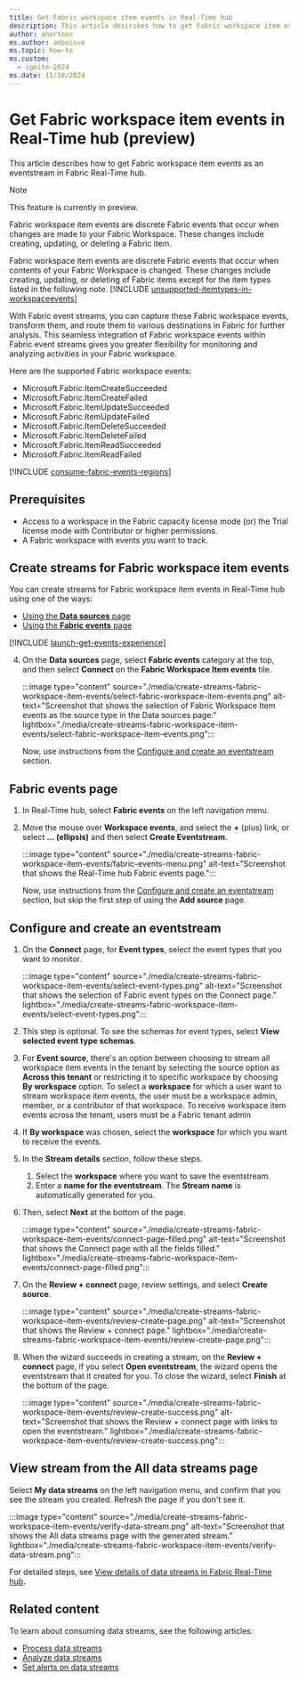 ```yaml
---
title: Get Fabric workspace item events in Real-Time hub
description: This article describes how to get Fabric workspace item events as an eventstream in Fabric Real-Time hub.
author: ahartoon
ms.author: anboisve
ms.topic: how-to
ms.custom:
  - ignite-2024
ms.date: 11/18/2024
---
```


# Get Fabric workspace item events in Real-Time hub (preview)

This article describes how to get Fabric workspace item events as an eventstream in Fabric Real-Time hub.

> [!NOTE]
> This feature is currently in preview.

Fabric workspace item events are discrete Fabric events that occur when changes are made to your Fabric Workspace. These changes include creating, updating, or deleting a Fabric item.

Fabric workspace item events are discrete Fabric events that occur when contents of your Fabric Workspace is changed. These changes include creating, updating, or deleting of Fabric items except for the item types listed in the following note.
[!INCLUDE [unsupported-itemtypes-in-workspaceevents](./includes/unsupported-itemtypes-in-workspaceevents.md)]

With Fabric event streams, you can capture these Fabric workspace events, transform them, and route them to various destinations in Fabric for further analysis. This seamless integration of Fabric workspace events within Fabric event streams gives you greater flexibility for monitoring and analyzing activities in your Fabric workspace.

Here are the supported Fabric workspace events:

- Microsoft.Fabric.ItemCreateSucceeded
- Microsoft.Fabric.ItemCreateFailed
- Microsoft.Fabric.ItemUpdateSucceeded
- Microsoft.Fabric.ItemUpdateFailed
- Microsoft.Fabric.ItemDeleteSucceeded
- Microsoft.Fabric.ItemDeleteFailed
- Microsoft.Fabric.ItemReadSucceeded
- Microsoft.Fabric.ItemReadFailed

[!INCLUDE [consume-fabric-events-regions](./includes/consume-fabric-events-regions.md)]

## Prerequisites

- Access to a workspace in the Fabric capacity license mode (or) the Trial license mode with Contributor or higher permissions.  
- A Fabric workspace with events you want to track.

## Create streams for Fabric workspace item events

You can create streams for Fabric workspace item events in Real-Time hub using one of the ways:

- [Using the **Data sources** page](#data-sources-page)
- [Using the **Fabric events** page](#fabric-events-page)

[!INCLUDE [launch-get-events-experience](./includes/launch-get-events-experience.md)]

4. On the **Data sources** page, select **Fabric events** category at the top, and then select **Connect** on the **Fabric Workspace Item events** tile. 

    :::image type="content" source="./media/create-streams-fabric-workspace-item-events/select-fabric-workspace-item-events.png" alt-text="Screenshot that shows the selection of Fabric Workspace Item events as the source type in the Data sources page." lightbox="./media/create-streams-fabric-workspace-item-events/select-fabric-workspace-item-events.png":::

    Now, use instructions from the [Configure and create an eventstream](#configure-and-create-an-eventstream) section.

## Fabric events page

1. In Real-Time hub, select **Fabric events** on the left navigation menu.
1. Move the mouse over **Workspace events**, and select the **+** (plus) link, or select **... (ellipsis)** and then select **Create Eventstream**.

    :::image type="content" source="./media/create-streams-fabric-workspace-item-events/fabric-events-menu.png" alt-text="Screenshot that shows the Real-Time hub Fabric events page.":::

    Now, use instructions from the [Configure and create an eventstream](#configure-and-create-an-eventstream) section, but skip the first step of using the **Add source** page.

## Configure and create an eventstream

1. On the **Connect** page, for **Event types**, select the event types that you want to monitor.

    :::image type="content" source="./media/create-streams-fabric-workspace-item-events/select-event-types.png" alt-text="Screenshot that shows the selection of Fabric event types on the Connect page." lightbox="./media/create-streams-fabric-workspace-item-events/select-event-types.png":::
1. This step is optional. To see the schemas for event types,  select **View selected event type schemas**.
1. For **Event source**, there's an option between choosing to stream all workspace item events in the tenant by selecting the source option as **Across this tenant** or restricting it to specific workspace by choosing **By workspace** option. To select a **workspace** for which a user want to stream workspace item events, the user must be a workspace admin, member, or a contributor of that workspace. To receive workspace item events across the tenant, users must be a Fabric tenant admin
1. If **By workspace** was chosen,  select the **workspace** for which you want to receive the events.
1. In the **Stream details** section, follow these steps.
    1. Select the **workspace** where you want to save the eventstream.
    1. Enter a **name for the eventstream**. The **Stream name** is automatically generated for you.
1. Then, select **Next** at the bottom of the page.

    :::image type="content" source="./media/create-streams-fabric-workspace-item-events/connect-page-filled.png" alt-text="Screenshot that shows the Connect page with all the fields filled." lightbox="./media/create-streams-fabric-workspace-item-events/connect-page-filled.png":::
1. On the **Review + connect** page, review settings, and select **Create source**.

    :::image type="content" source="./media/create-streams-fabric-workspace-item-events/review-create-page.png" alt-text="Screenshot that shows the Review + connect page." lightbox="./media/create-streams-fabric-workspace-item-events/review-create-page.png":::
1. When the wizard succeeds in creating a stream, on the **Review + connect** page, if you select **Open eventstream**, the wizard opens the eventstream that it created for you. To close the wizard, select **Finish** at the bottom of the page.

    :::image type="content" source="./media/create-streams-fabric-workspace-item-events/review-create-success.png" alt-text="Screenshot that shows the Review + connect page with links to open the eventstream." lightbox="./media/create-streams-fabric-workspace-item-events/review-create-success.png":::

## View stream from the All data streams page
Select **My data streams** on the left navigation menu, and confirm that you see the stream you created. Refresh the page if you don't see it. 

:::image type="content" source="./media/create-streams-fabric-workspace-item-events/verify-data-stream.png" alt-text="Screenshot that shows the All data streams page with the generated stream." lightbox="./media/create-streams-fabric-workspace-item-events/verify-data-stream.png":::

For detailed steps, see [View details of data streams in Fabric Real-Time hub](view-data-stream-details.md).


## Related content

To learn about consuming data streams, see the following articles:

- [Process data streams](process-data-streams-using-transformations.md)
- [Analyze data streams](analyze-data-streams-using-kql-table-queries.md)
- [Set alerts on data streams](set-alerts-data-streams.md)
